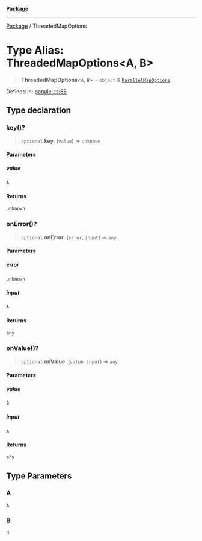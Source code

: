 [**Package**](../README.md)

***

[Package](../globals.md) / ThreadedMapOptions

# Type Alias: ThreadedMapOptions\<A, B\>

> **ThreadedMapOptions**\<`A`, `B`\> = `object` & [`ParallelMapOptions`](ParallelMapOptions.md)

Defined in: [parallel.ts:86](https://github.com/AlexXanderGrib/proxy-master/blob/ca5aa337e3a3c6ac87453a9ce0f2477b801f4bc9/src/parallel.ts#L86)

## Type declaration

### key()?

> `optional` **key**: (`value`) => `unknown`

#### Parameters

##### value

`A`

#### Returns

`unknown`

### onError()?

> `optional` **onError**: (`error`, `input`) => `any`

#### Parameters

##### error

`unknown`

##### input

`A`

#### Returns

`any`

### onValue()?

> `optional` **onValue**: (`value`, `input`) => `any`

#### Parameters

##### value

`B`

##### input

`A`

#### Returns

`any`

## Type Parameters

### A

`A`

### B

`B`
